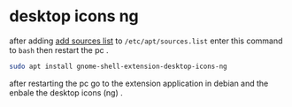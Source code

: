 # desktop icons ng

after adding [add sources list](../debian_12_post_installation/add_sources_list.md) to `/etc/apt/sources.list` enter this command to `bash` then restart the pc .

```bash
sudo apt install gnome-shell-extension-desktop-icons-ng
```

after restarting the pc go to the extension application  in debian and the enbale the desktop icons (ng) .

